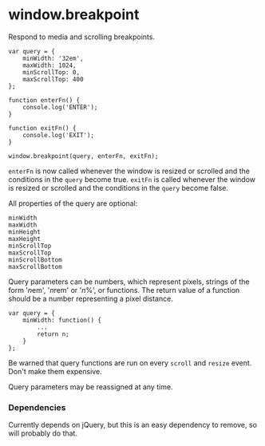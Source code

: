 # window.breakpoint


Respond to media and scrolling breakpoints.

    var query = {
        minWidth: '32em',
        maxWidth: 1024,
        minScrollTop: 0,
        maxScrollTop: 400
    };

    function enterFn() {
        console.log('ENTER');
    }

    function exitFn() {
        console.log('EXIT');
    }

    window.breakpoint(query, enterFn, exitFn);

<code>enterFn</code> is now called whenever the window is resized or scrolled and the conditions in the <code>query</code> become true.
<code>exitFn</code> is called whenever the window is resized or scrolled and the conditions in the <code>query</code> become false.

All properties of the query are optional:

    minWidth
    maxWidth
    minHeight
    maxHeight
    minScrollTop
    maxScrollTop
    minScrollBottom
    maxScrollBottom

Query parameters can be numbers, which represent pixels, strings of the form
'<i>n</i>em', '<i>n</i>rem' or '<i>n</i>%', or functions. The return value of a
function should be a number representing a pixel distance.

    var query = {
        minWidth: function() {
            ...
            return n;
        }
    };

Be warned that query functions are run on every <code>scroll</code> and
<code>resize</code> event. Don't make them expensive.

Query parameters may be reassigned at any time.

### Dependencies

Currently depends on jQuery, but this is an easy dependency to remove, so will probably do that.
